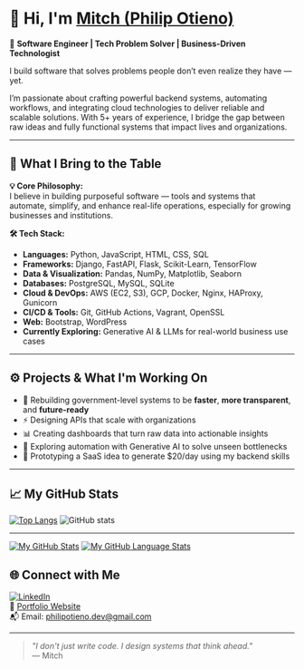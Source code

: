 # 👋 Hi, I'm [Mitch (Philip Otieno)](https://www.linkedin.com/in/philipotieno/)

🚀 **Software Engineer | Tech Problem Solver | Business-Driven Technologist**

I build software that solves problems people don’t even realize they have — yet.

I’m passionate about crafting powerful backend systems, automating workflows, and integrating cloud technologies to deliver reliable and scalable solutions. With 5+ years of experience, I bridge the gap between raw ideas and fully functional systems that impact lives and organizations.

---

## 🧠 What I Bring to the Table

**💡 Core Philosophy:**  
I believe in building purposeful software — tools and systems that automate, simplify, and enhance real-life operations, especially for growing businesses and institutions.

**🛠 Tech Stack:**

- **Languages:** Python, JavaScript, HTML, CSS, SQL  
- **Frameworks:** Django, FastAPI, Flask, Scikit-Learn, TensorFlow  
- **Data & Visualization:** Pandas, NumPy, Matplotlib, Seaborn  
- **Databases:** PostgreSQL, MySQL, SQLite  
- **Cloud & DevOps:** AWS (EC2, S3), GCP, Docker, Nginx, HAProxy, Gunicorn  
- **CI/CD & Tools:** Git, GitHub Actions, Vagrant, OpenSSL  
- **Web:** Bootstrap, WordPress  
- **Currently Exploring:** Generative AI & LLMs for real-world business use cases

---

## ⚙️ Projects & What I'm Working On

- 🔄 Rebuilding government-level systems to be **faster**, **more transparent**, and **future-ready**
- ⚡ Designing APIs that scale with organizations
- 📊 Creating dashboards that turn raw data into actionable insights
- 🤖 Exploring automation with Generative AI to solve unseen bottlenecks
- 🧪 Prototyping a SaaS idea to generate $20/day using my backend skills

---

## 📈 My GitHub Stats

[![Top Langs](https://github-readme-stats.vercel.app/api/top-langs/?username=philipotieno&layout=compact&theme=dark)](https://github.com/philipotieno/github-readme-stats)
![GitHub stats](https://github-readme-stats.vercel.app/api?username=philipotieno&show_icons=true&theme=dark)

---
[![My GitHub Stats](https://github-readme-stats.vercel.app/api/?username=jasongaylord&count_private=true&theme=tokyonight&showicons=true)]()
[![My GitHub Language Stats](https://github-readme-stats.vercel.app/api/top-langs/?username=jasongaylord&langs_count=5&theme=tokyonight)]()

## 🌐 Connect with Me

[![LinkedIn](https://img.shields.io/badge/-LinkedIn-blue?style=flat-square&logo=Linkedin&logoColor=white)](https://www.linkedin.com/in/philipotieno/)  
🔗 [Portfolio Website](https://philipotieno.github.io/)  
📬 Email: [philipotieno.dev@gmail.com](mailto:philipotieno.dev@gmail.com)

---

> _"I don't just write code. I design systems that think ahead."_  
— Mitch

